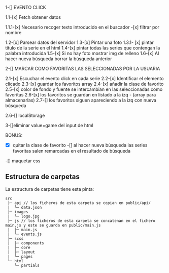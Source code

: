 1-[] EVENTO CLICK

1.1-[x] Fetch obtener datos

1.1.1-[x] Necesario recoger texto introducido en el buscador -[x] filtrar por nombre

1.2-[x] Parsear datos del servidor
1.3-[x] Pintar una foto
1.3.1- [x] pintar título de la serie en el html
1.4-[x] pintar todas las series que contengan la palabra introducida
1.5-[x] Si no hay foto mostrar img de relleno
1.6-[x] Al hacer nueva búsqueda borrar la búsqueda anterior

2-[] MARCAR COMO FAVORITAS LAS SELECCIONADAS POR LA USUARIA

2.1-[x] Escuchar el evento click en cada serie
2.2-[x] Identificar el elemento clicado
2.3-[x] guardar los favoritos array
2.4-[x] añadir la clase de favorito
2.5-[x] color de fondo y fuente se intercambian en las seleccionadas como favoritas
2.6-[x] los favoritos se guardan en listado a la izq - (array para almacenarlas)
2.7-[] los favoritos siguen apareciendo a la izq con nueva búsqueda

2.6-[] localStorage

3-[]eliminar value=game del input de html

BONUS:

-[x] quitar la clase de favorito
-[] al hacer nueva búsqueda las series favoritas salen remarcadas en el resultado de búsqueda

-[] maquetar css

## Estructura de carpetas

La estructura de carpetas tiene esta pinta:

```
src
 ├─ api // los ficheros de esta carpeta se copian en public/api/
 |  └─ data.json
 ├─ images
 |  └─ logo.jpg
 ├─ js // los ficheros de esta carpeta se concatenan en el fichero main.js y este se guarda en public/main.js
 |  ├─ main.js
 |  └─ events.js
 ├─ scss
 |  ├─ components
 |  ├─ core
 |  ├─ layout
 |  └─ pages
 └─ html
    └─ partials
```
